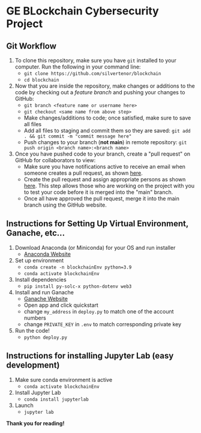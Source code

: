 # GE BLockchain Cybersecurity Project
</hr>

## Git Workflow

1. To clone this repository, make sure you have `git` installed to your computer. Run the following in your command line:
    - `git clone https://github.com/silvertenor/blockchain`
    - `cd blockchain`
2. Now that you are inside the repository, make changes or additions to the code by checking out a *feature branch* and pushing your changes to GitHub:
    - `git branch <feature name or username here>`
    - `git checkout <same name from above step>`
    - Make changes/additions to code; once satisfied, make sure to save all files
    - Add all files to staging and commit them so they are saved: `git add . && git commit -m "commit message here"`
    - Push changes to your branch (**not main**) in remote repository: `git push origin <branch name>:<branch name>`
3. Once you have pushed code to your branch, create a "pull request" on GitHub for collaborators to view:
    - Make sure you have notifications active to receive an email when someone creates a pull request, as shown [here](https://stackoverflow.com/questions/62421084/how-to-i-get-github-to-notify-me-of-review-requests).
    - Create the pull request and assign appropriate persons as shown [here](https://docs.github.com/en/pull-requests/collaborating-with-pull-requests/proposing-changes-to-your-work-with-pull-requests/creating-a-pull-request). This step allows those who are working on the project with you to test your code before it is merged into the "main" branch.
    - Once all have approved the pull request, merge it into the main branch using the GitHub website.

## Instructions for Setting Up Virtual Environment, Ganache, etc...

1. Download Anaconda (or Miniconda) for your OS and run installer
    - [Anaconda Website](https://www.anaconda.com/products/distribution)
2. Set up environment
    - ```conda create -n blockchainEnv python=3.9```
    - ```conda activate blockchainEnv```
3. Install dependencies
    - ```pip install py-solc-x python-dotenv web3```
4. Install and run Ganache
    - [Ganache Website](https://trufflesuite.com/ganache/)
    - Open app and click quickstart
    - change ```my_address``` in ```deploy.py``` to match one of the account numbers
    - change ```PRIVATE_KEY``` in ```.env``` to match corresponding private key
5. Run the code!
    - ```python deploy.py```
    

## Instructions for installing Jupyter Lab (easy development)

1. Make sure conda environment is active
    - ```conda activate blockchainEnv```
2. Install Jupyter Lab
    - ```conda install jupyterlab```
3. Launch
    - ```jupyter lab```


**Thank you for reading!**
